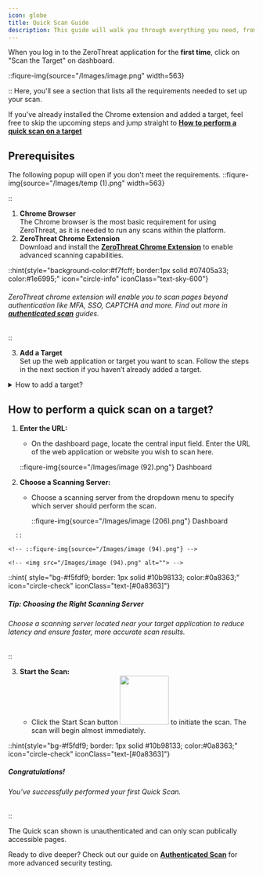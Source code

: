 ```yaml
---
icon: globe
title: Quick Scan Guide
description: This guide will walk you through everything you need, from prerequisites to completing your first Quick Scan. With just a few simple steps, you can initiate a scan on your target and access actionable security insights within minutes. 
---
```


When you log in to the ZeroThreat application for the **first time**, click on "Scan the Target" on dashboard.

::fiqure-img{source="/Images/image.png" width=563}

<!-- <img src="/Images/image.png" alt="" width="563"> -->

::
Here, you'll see a section that lists all the requirements needed to set up your scan.

If you’ve already installed the Chrome extension and added a target, feel free to skip the upcoming steps and jump straight to [**How to perform a quick scan on a target**](publish-your-docs.md#how-to-perform-a-quick-scan-on-a-target 'mention')

## Prerequisites

The following popup will open if you don't meet the requirements.
::fiqure-img{source="/Images/temp (1).png" width=563}


::

  1. **Chrome Browser**\
    The Chrome browser is the most basic requirement for using ZeroThreat, as it is needed to run any scans within the platform.
  2. **ZeroThreat Chrome Extension** \
    Download and install the [**ZeroThreat Chrome Extension**](https://chromewebstore.google.com/detail/zerothreat-ai-recorder-%E2%80%93/lbmlepiehnodofkkgiamklfhioejnnml)  to enable advanced scanning capabilities.

::hint{style="background-color:#f7fcff; border:1px solid #07405a33; color:#1e6995;" icon="circle-info" iconClass="text-sky-600"}

<!-- bgStyle="bg-slate-50 rounded-md border border-blue-200 text-blue-500 font-zt_regular text-justify" icon="circle-info" -->

<icon ></icon>

###### ZeroThreat chrome extension will enable you to scan pages beyond authentication like MFA, SSO, CAPTCHA and more. Find out more in [**authenticated scan**](authenticated-scan 'mention') guides.

::

3. **Add a Target**\
   Set up the web application or target you want to scan. Follow the steps in the next section if you haven’t already added a target.

<details>

<summary>How to add a target?</summary>

1. **Click on the Add new target button**<img src="/Images/image (91).png" alt="" data-size="original" style="display:inline"> in the Web Scans requirement popup.

::fiqure-img{source="/Images/image (86).png"}

 <!-- <img src="/Images/image (86).png" alt="" data-size="original"> -->

::

2. **Add a Target:**
   - Enter the URL of the web application or website you want to add as a **target** in the provided input field.
3. **Choose a Scanning Server:**
   - Choose a **scanning server** from the drop-down menu to specify which server will scan this target.
4. **Choose an Organization name:**
   - Choose an organization name from your created organizations, this is where the target and its scan results will be stored. Click on **Save.**
  
  Next you will need to verify your target ownership. Refer to [**Target Verification**](/docs/manage-targets/target-verification "mention") guide for detailed information.
  
  Once done, make any Target Configurations (_if required_) before scanning.

::fiqure-img{source="/Images/image (87).png"}
 <!-- <img src="/Images/image (87).png" alt="" data-size="original"> -->
::

Refer [**Target Configuration**](../manage-targets/target-configuration.md 'mention') if you need help in configuring.

</details>

## How to perform a quick scan on a target?&#x20;

1.  **Enter the URL:**&#x20;

    - On the dashboard page, locate the central input field. Enter the URL of the web application or website you wish to scan here.
     
     ::fiqure-img{source="/Images/image (92).png"}
        Dashboard
  <!-- <img src="/Images/image (92).png" alt="" data-size="original" > -->
   
2.  **Choose a Scanning Server:**&#x20;

    - Choose a scanning server from the dropdown menu to specify which server should perform the scan.

      ::fiqure-img{source="/Images/image (206).png"}
        Dashboard
 <!-- <img src="/Images/image (87).png" alt="" data-size="original"> -->
      ::

    <!-- ::fiqure-img{source="/Images/image (94).png"} -->

    <!-- <img src="/Images/image (94).png" alt=""> -->

::hint{ style="bg-#f5fdf9; border: 1px solid #10b98133; color:#0a8363;" icon="circle-check" iconClass="text-[#0a8363]"}

##### **Tip: Choosing the Right Scanning Server**

###### Choose a scanning server located near your target application to reduce latency and ensure faster, more accurate scan results.

::

<!-- <div style="background-color: rgba(59,130,246,.1); color: black; padding: 10px; border-radius: 5px;">
  <i class="fas fa-info-circle" style="color: white; margin-right: 5px;"></i>
  <h4 style="display: inline;">
    <mark style="background-color: yellow; color: blue;">Tip: Choosing the Right Scanning Server</mark>
  </h4>
  <p>
    Choose a scanning server located near your target application to reduce latency and ensure faster, more accurate scan results.
  </p>
</div> -->

3. **Start the Scan:**&#x20;
   - Click the Start Scan button <span><img src="/Images/image (95).png" alt="" data-size="inline" width="100px"></span> to initiate the scan. The scan will begin almost immediately.

::hint{style="bg-#f5fdf9; border: 1px solid #10b98133; color:#0a8363;" icon="circle-check" iconClass="text-[#0a8363]"}

##### **Congratulations!**

###### You’ve successfully performed your first Quick Scan.&#x20;

::

The Quick scan shown is unauthenticated and can only scan publically accessible pages.

Ready to dive deeper? Check out our guide on [**Authenticated Scan**](authenticated-scan 'mention') for more advanced security testing.
